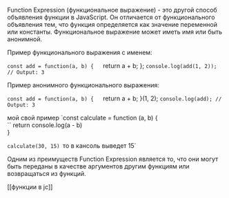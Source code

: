 Function Expression (функциональное выражение) - это другой способ объявления функции в JavaScript. Он отличается от функционального объявления тем, что функция определяется как значение переменной или константы. Функциональное выражение может иметь имя или быть анонимной.

Пример функционального выражения с именем:

`const add = function(a, b) {  
	`return a + b; }; 
`console.log(add(1, 2)); // Output: 3`

Пример анонимного функционального выражения:

`const add = function(a, b) {  
	`return a + b; }(1, 2); 
`console.log(add); // Output: 3`


мой свой пример
`const calculate = function (a, b) {  
``    return console.log(a - b)  
}  
  
`calculate(30, 15)
`то в кансоль выведет 15`

Одним из преимуществ Function Expression является то, что они могут быть переданы в качестве аргументов другим функциям или возвращаться из функций.

[[функции в jc]]
